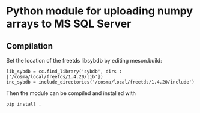 # Python module for uploading numpy arrays to MS SQL Server

## Compilation

Set the location of the freetds libsybdb by editing meson.build:
```
lib_sybdb = cc.find_library('sybdb', dirs : ['/cosma/local/freetds/1.4.20/lib'])
inc_sybdb = include_directories('/cosma/local/freetds/1.4.20/include')
```
Then the module can be compiled and installed with
```
pip install .
```
